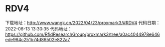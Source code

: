 # RDV4
下载地址：http://www.wangk.cn/2022/04/23/proxmark3/#RDV4
代码日期：2022-06-13 13:30:35
代码地址：https://github.com/RfidResearchGroup/proxmark3/tree/a0ac4044978e646ede964c251b74d86502e822a7
